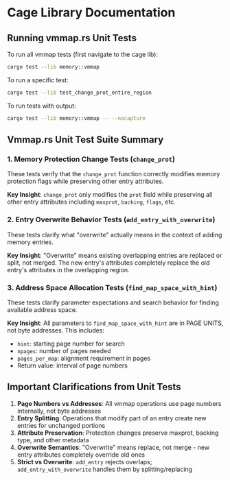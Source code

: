 # Cage Library Documentation

## Running vmmap.rs Unit Tests

To run all vmmap tests (first navigate to the cage lib):
```bash
cargo test --lib memory::vmmap
```

To run a specific test:
```bash
cargo test --lib test_change_prot_entire_region
```

To run tests with output:
```bash
cargo test --lib memory::vmmap -- --nocapture
```

## Vmmap.rs Unit Test Suite Summary

### 1. Memory Protection Change Tests (`change_prot`)

These tests verify that the `change_prot` function correctly modifies memory protection flags while preserving other entry attributes.


**Key Insight**: `change_prot` only modifies the `prot` field while preserving all other entry attributes including `maxprot`, `backing`, `flags`, etc.

### 2. Entry Overwrite Behavior Tests (`add_entry_with_overwrite`)

These tests clarify what "overwrite" actually means in the context of adding memory entries.


**Key Insight**: "Overwrite" means existing overlapping entries are replaced or split, not merged. The new entry's attributes completely replace the old entry's attributes in the overlapping region.

### 3. Address Space Allocation Tests (`find_map_space_with_hint`)

These tests clarify parameter expectations and search behavior for finding available address space.

**Key Insight**: All parameters to `find_map_space_with_hint` are in PAGE UNITS, not byte addresses. This includes:
- `hint`: starting page number for search
- `npages`: number of pages needed
- `pages_per_map`: alignment requirement in pages
- Return value: interval of page numbers


## Important Clarifications from Unit Tests

1. **Page Numbers vs Addresses**: All vmmap operations use page numbers internally, not byte addresses
2. **Entry Splitting**: Operations that modify part of an entry create new entries for unchanged portions
3. **Attribute Preservation**: Protection changes preserve maxprot, backing type, and other metadata
4. **Overwrite Semantics**: "Overwrite" means replace, not merge - new entry attributes completely override old ones
5. **Strict vs Overwrite**: `add_entry` rejects overlaps; `add_entry_with_overwrite` handles them by splitting/replacing


